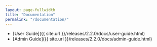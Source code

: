 ```yaml
---
layout: page-fullwidth
title: "Documentation"
permalink: "/documentation/"
---
```


* [User Guide]({{ site.url }}/releases/2.2.0/docs/user-guide.html)
* [Admin Guide]({{ site.url }}/releases/2.2.0/docs/admin-guide.html)
